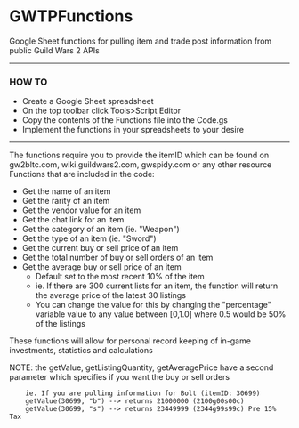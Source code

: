 # GWTPFunctions
Google Sheet functions for pulling item and trade post information from public Guild Wars 2 APIs
<hr>
<h3>HOW TO</h3>

  - Create a Google Sheet spreadsheet
  - On the top toolbar click Tools>Script Editor
  - Copy the contents of the Functions file into the Code.gs 
  - Implement the functions in your spreadsheets to your desire
<hr>

The functions require you to provide the itemID which can be found on gw2bltc.com, wiki.guildwars2.com, gwspidy.com or any other resource
Functions that are included in the code:
  - Get the name of an item
  - Get the rarity of an item
  - Get the vendor value for an item
  - Get the chat link for an item
  - Get the category of an item (ie. "Weapon")
  - Get the type of an item (ie. "Sword")
  - Get the current buy or sell price of an item
  - Get the total number of buy or sell orders of an item
  - Get the average buy or sell price of an item 
      - Default set to the most recent 10% of the item
      - ie. If there are 300 current lists for an item, the function will return the average price of the latest 30 listings
      - You can change the value for this by changing the "percentage" variable value to any value between [0,1.0] where 0.5 would be 50% of the listings
    
These functions will allow for personal record keeping of in-game investments, statistics and calculations

NOTE: the getValue, getListingQuantity, getAveragePrice have a second parameter which specifies if you want the buy or sell orders
      
        ie. If you are pulling information for Bolt (itemID: 30699)
        getValue(30699, "b") --> returns 21000000 (2100g00s00c)
        getValue(30699, "s") --> returns 23449999 (2344g99s99c) Pre 15% Tax
      
